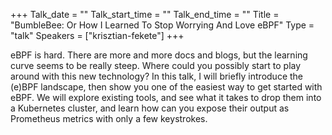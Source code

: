 +++
Talk_date = ""
Talk_start_time = ""
Talk_end_time = ""
Title = "BumbleBee: Or How I Learned To Stop Worrying And Love eBPF"
Type = "talk"
Speakers = ["krisztian-fekete"]
+++

 eBPF is hard. There are more and more docs and blogs, but the learning curve seems to be really steep. Where could you possibly start to play around with this new technology?
			In this talk, I will briefly introduce the (e)BPF landscape, then show you one of the easiest way to get started with eBPF. We will explore existing tools, and see what it takes to drop them into a Kubernetes cluster, and learn how can you expose their output as Prometheus metrics with only a few keystrokes. 
